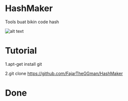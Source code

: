 # HashMaker
Tools buat bikin code hash

![alt text](https://github.com/FajarTheGGman/HashMaker/blob/master/.image/Screenshot_2019-01-13-18-52-57-684_com.termux.png)

# Tutorial

1.apt-get install git 

2.git clone https://github.com/FajarTheGGman/HashMaker

# Done
